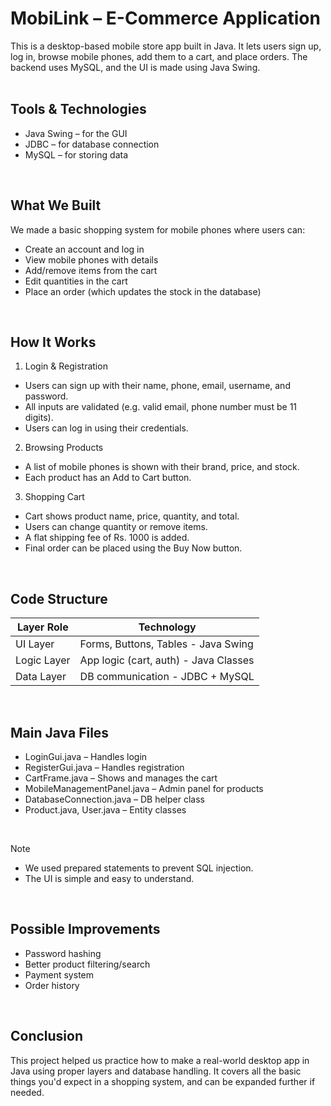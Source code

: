 # MobiLink – E-Commerce Application
This is a desktop-based mobile store app built in Java. It lets users sign up, log in, browse mobile phones, add them to a cart, and place orders. The backend uses MySQL, and the UI is made using Java Swing.
<br>
<br>

## Tools & Technologies
* Java Swing – for the GUI
* JDBC – for database connection
* MySQL – for storing data
<br>

## What We Built
We made a basic shopping system for mobile phones where users can:
* Create an account and log in
* View mobile phones with details
* Add/remove items from the cart
* Edit quantities in the cart
* Place an order (which updates the stock in the database)
<br>


## How It Works
1. Login & Registration
<ul>
    <li>Users can sign up with their name, phone, email, username, and password.</li>
    <li>All inputs are validated (e.g. valid email, phone number must be 11 digits).</li>
    <li>Users can log in using their credentials.</li>
</ul>

2. Browsing Products
<ul>
    <li>A list of mobile phones is shown with their brand, price, and stock.</li>
    <li>Each product has an Add to Cart button.</li>
</ul>

3. Shopping Cart
<ul>
    <li>Cart shows product name, price, quantity, and total.</li>
    <li>Users can change quantity or remove items.</li>
    <li>A flat shipping fee of Rs. 1000 is added.</li>
    <li>Final order can be placed using the Buy Now button.</li>
</ul>

<br>

## Code Structure
| Layer Role   | Technology                                 |
|--------------|--------------------------------------------|
| UI Layer     | Forms, Buttons, Tables - Java Swing        |
| Logic Layer  | App logic (cart, auth) - Java Classes      |
| Data Layer   | DB communication - JDBC + MySQL            |
<br>

## Main Java Files
* LoginGui.java – Handles login
* RegisterGui.java – Handles registration
* CartFrame.java – Shows and manages the cart
* MobileManagementPanel.java – Admin panel for products
* DatabaseConnection.java – DB helper class
* Product.java, User.java – Entity classes
<br>


> [!NOTE]
> * We used prepared statements to prevent SQL injection.
> * The UI is simple and easy to understand.
<br>


## Possible Improvements
* Password hashing
* Better product filtering/search
* Payment system
* Order history
<br>

## Conclusion 
This project helped us practice how to make a real-world desktop app in Java using proper layers and database handling. It covers all the basic things you'd expect in a shopping system, and can be expanded further if needed.
